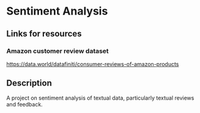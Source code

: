 # Sentiment Analysis
## Links for resources
### Amazon customer review dataset
https://data.world/datafiniti/consumer-reviews-of-amazon-products
## Description
A project on sentiment analysis of textual data, particularly textual reviews and feedback.
